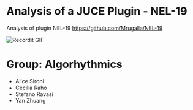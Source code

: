 # Analysis of a JUCE Plugin - NEL-19
Analysis of plugin NEL-19 https://github.com/Mrugalla/NEL-19

![Recordit GIF]()

# Group: Algorhythmics 
* Alice Sironi
* Cecilia Raho
* Stefano Ravasi
* Yan Zhuang
